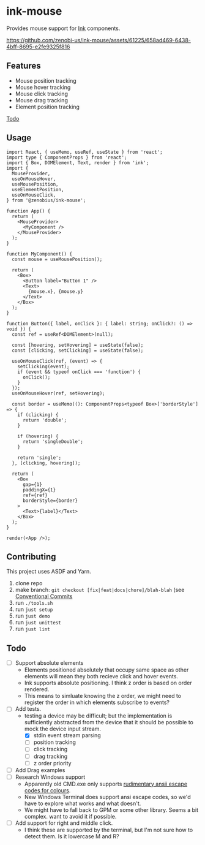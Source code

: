 # ink-mouse

Provides mouse support for [Ink](http://github.com/vadimdemedes/ink) components.

https://github.com/zenobi-us/ink-mouse/assets/61225/658ad469-6438-4bff-8695-e2fe9325f816

## Features

- Mouse position tracking
- Mouse hover tracking
- Mouse click tracking
- Mouse drag tracking
- Element position tracking

[Todo](#todo)

## Usage

```tsx
import React, { useMemo, useRef, useState } from 'react';
import type { ComponentProps } from 'react';
import { Box, DOMElement, Text, render } from 'ink';
import {
  MouseProvider,
  useOnMouseHover,
  useMousePosition,
  useElementPosition,
  useOnMouseClick,
} from '@zenobius/ink-mouse';

function App() {
  return (
    <MouseProvider>
      <MyComponent />
    </MouseProvider>
  );
}

function MyComponent() {
  const mouse = useMousePosition();

  return (
    <Box>
      <Button label="Button 1" />
      <Text>
        {mouse.x}, {mouse.y}
      </Text>
    </Box>
  );
}

function Button({ label, onClick }: { label: string; onClick?: () => void }) {
  const ref = useRef<DOMElement>(null);

  const [hovering, setHovering] = useState(false);
  const [clicking, setClicking] = useState(false);

  useOnMouseClick(ref, (event) => {
    setClicking(event);
    if (event && typeof onClick === 'function') {
      onClick();
    }
  });
  useOnMouseHover(ref, setHovering);

  const border = useMemo((): ComponentProps<typeof Box>['borderStyle'] => {
    if (clicking) {
      return 'double';
    }

    if (hovering) {
      return 'singleDouble';
    }

    return 'single';
  }, [clicking, hovering]);

  return (
    <Box
      gap={1}
      paddingX={1}
      ref={ref}
      borderStyle={border}
    >
      <Text>{label}</Text>
    </Box>
  );
}

render(<App />);
```

<!--- @@inject: dist/docs/modules.md#Functions --->

<!--- @@inject-end: dist/docs/modules.md#Functions --->

## Contributing

This project uses ASDF and Yarn.

1. clone repo
2. make branch: `git checkout [fix|feat|docs|chore]/blah-blah` (see [Conventional Commits](https://www.conventionalcommits.org/en/v1.0.0/)
3. run `./tools.sh`
4. run `just setup`
5. run `just demo`
6. run `just unittest`
7. run `just lint`

## Todo

- [ ] Support absolute elements
  - Elements positioned absolutely that occupy same space as other elements will mean they both recieve click and hover events.
  - Ink supports absolute positioning. I think z order is based on order rendered.
  - This means to simluate knowing the z order, we might need to register the order in which elements subscribe to events? 
- [ ] Add tests.
  - testing a device may be difficult; but the implementation is sufficiently abstracted from the device that it should be possible to mock the device input stream.
    - [x] stdin event stream parsing
    - [ ] position tracking
    - [ ] click tracking
    - [ ] drag tracking
    - [ ] z order priority
- [ ] Add Drag examples
- [ ] Research Windows support
  - Apparently old CMD.exe only supports [rudimentary ansii escape codes for colours](https://ss64.com/nt/syntax-ansi.html).
  - New Windows Terminal does support ansi escape codes, so we'd have to explore what works and what doesn't.
  - We might have to fall back to GPM or some other library. Seems a bit complex. want to avoid it if possible.
- [ ] Add support for right and middle click.
  - I think these are supported by the terminal, but I'm not sure how to detect them. Is it lowercase M and R?
